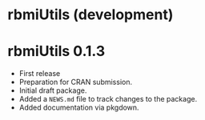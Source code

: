 # rbmiUtils (development)

# rbmiUtils 0.1.3

* First release 
* Preparation for CRAN submission.
* Initial draft package.
* Added a `NEWS.md` file to track changes to the package.
* Added documentation via pkgdown.
